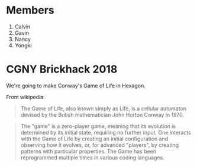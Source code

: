 # Members
<ol>
<li>Calvin</li>
<li>Gavin</li>
<li>Nancy</li>
<li>Yongki</li>
</ol>

# CGNY Brickhack 2018

We're going to make Conway's Game of Life in Hexagon.

From wikipedia:
> The Game of Life, also known simply as Life, is a cellular automaton devised by the British mathematician John Horton Conway in 1970.

> The "game" is a zero-player game, meaning that its evolution is determined by its initial state, requiring no further input. One interacts with the Game of Life by creating an initial configuration and observing how it evolves, or, for advanced "players", by creating patterns with particular properties. The Game has been reprogrammed multiple times in various coding languages.
